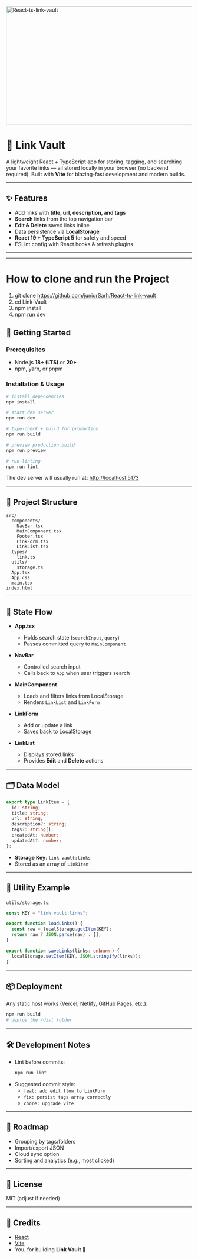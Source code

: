 <img src="https://socialify.git.ci/juniorSarh/React-ts-link-vault/image?language=1&owner=1&name=1&stargazers=1&theme=Light" alt="React-ts-link-vault" width="640" height="320" />

# 🔗 Link Vault

A lightweight React + TypeScript app for storing, tagging, and searching your favorite links — all stored locally in your browser (no backend required). Built with **Vite** for blazing-fast development and modern builds.

---

## ✨ Features

- Add links with **title, url, description, and tags**
- **Search** links from the top navigation bar
- **Edit & Delete** saved links inline
- Data persistence via **LocalStorage**
- **React 19 + TypeScript 5** for safety and speed
- ESLint config with React hooks & refresh plugins

---

---
# How to clone and run the Project
1. git clone https://github.com/juniorSarh/React-ts-link-vault
2. cd Link-Vault
3. npm install
4. npm run dev


## 🚀 Getting Started

### Prerequisites
- Node.js **18+ (LTS)** or **20+**
- npm, yarn, or pnpm

### Installation & Usage

```bash
# install dependencies
npm install

# start dev server
npm run dev

# type-check + build for production
npm run build

# preview production build
npm run preview

# run linting
npm run lint
```

The dev server will usually run at: [http://localhost:5173](http://localhost:5173)

---

## 🧱 Project Structure

```plaintext
src/
  components/
    NavBar.tsx
    MainComponent.tsx
    Footer.tsx
    LinkForm.tsx
    LinkList.tsx
  types/
    link.ts
  utils/
    storage.ts
  App.tsx
  App.css
  main.tsx
index.html
```

---

## 🧠 State Flow

- **App.tsx**  
  - Holds search state (`searchInput`, `query`)  
  - Passes committed query to `MainComponent`

- **NavBar**  
  - Controlled search input  
  - Calls back to `App` when user triggers search

- **MainComponent**  
  - Loads and filters links from LocalStorage  
  - Renders `LinkList` and `LinkForm`

- **LinkForm**  
  - Add or update a link  
  - Saves back to LocalStorage

- **LinkList**  
  - Displays stored links  
  - Provides **Edit** and **Delete** actions

---

## 🗂️ Data Model

```ts
export type LinkItem = {
  id: string;
  title: string;
  url: string;
  description?: string;
  tags?: string[];
  createdAt: number;
  updatedAt?: number;
};
```

- **Storage Key**: `link-vault:links`  
- Stored as an array of `LinkItem`

---

## 🧰 Utility Example

`utils/storage.ts`:

```ts
const KEY = "link-vault:links";

export function loadLinks() {
  const raw = localStorage.getItem(KEY);
  return raw ? JSON.parse(raw) : [];
}

export function saveLinks(links: unknown) {
  localStorage.setItem(KEY, JSON.stringify(links));
}
```

---

## 📦 Deployment

Any static host works (Vercel, Netlify, GitHub Pages, etc.):  

```bash
npm run build
# deploy the /dist folder
```

---

## 🛠️ Development Notes

- Lint before commits:  
  ```bash
  npm run lint
  ```
- Suggested commit style:  
  - `feat: add edit flow to LinkForm`  
  - `fix: persist tags array correctly`  
  - `chore: upgrade vite`

---

## 🔮 Roadmap

- Grouping by tags/folders  
- Import/export JSON  
- Cloud sync option  
- Sorting and analytics (e.g., most clicked)

---

## 📄 License

MIT (adjust if needed)

---

## 🙌 Credits

- [React](https://react.dev/)  
- [Vite](https://vitejs.dev/)  
- You, for building **Link Vault** 🔗

